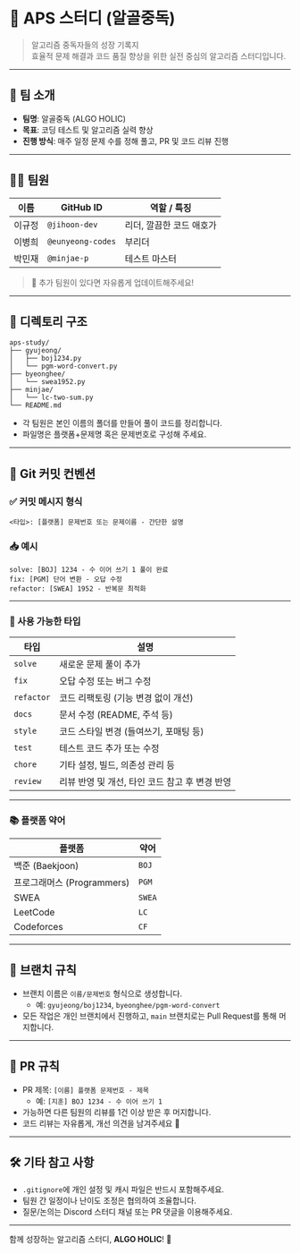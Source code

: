 # 🧠 APS 스터디 (알골중독)

> 알고리즘 중독자들의 성장 기록지  
> 효율적 문제 해결과 코드 품질 향상을 위한 실전 중심의 알고리즘 스터디입니다.

---

## 👥 팀 소개

- **팀명**: 알골중독 (ALGO HOLIC)
- **목표**: 코딩 테스트 및 알고리즘 실력 향상
- **진행 방식**: 매주 일정 문제 수를 정해 풀고, PR 및 코드 리뷰 진행

---

## 🧑‍💻 팀원

| 이름       | GitHub ID        | 역할 / 특징             |
|------------|------------------|--------------------------|
| 이규정     | `@jihoon-dev`    | 리더, 깔끔한 코드 애호가 |
| 이병희     | `@eunyeong-codes`| 부리더             |
| 박민재     | `@minjae-p`      | 테스트 마스터            |

> 🙋 추가 팀원이 있다면 자유롭게 업데이트해주세요!

---

## 📁 디렉토리 구조

```
aps-study/
├── gyujeong/
│   ├── boj1234.py
│   └── pgm-word-convert.py
├── byeonghee/
│   └── swea1952.py
├── minjae/
│   └── lc-two-sum.py
└── README.md
```

- 각 팀원은 본인 이름의 폴더를 만들어 풀이 코드를 정리합니다.
- 파일명은 플랫폼+문제명 혹은 문제번호로 구성해 주세요.

---

## 📌 Git 커밋 컨벤션

### ✅ 커밋 메시지 형식

```
<타입>: [플랫폼] 문제번호 또는 문제이름 - 간단한 설명
```

### 📥 예시

```
solve: [BOJ] 1234 - 수 이어 쓰기 1 풀이 완료
fix: [PGM] 단어 변환 - 오답 수정
refactor: [SWEA] 1952 - 반복문 최적화
```

---

### 🧩 사용 가능한 타입

| 타입       | 설명                                               |
|------------|----------------------------------------------------|
| `solve`    | 새로운 문제 풀이 추가                               |
| `fix`      | 오답 수정 또는 버그 수정                            |
| `refactor` | 코드 리팩토링 (기능 변경 없이 개선)                |
| `docs`     | 문서 수정 (README, 주석 등)                         |
| `style`    | 코드 스타일 변경 (들여쓰기, 포매팅 등)              |
| `test`     | 테스트 코드 추가 또는 수정                         |
| `chore`    | 기타 설정, 빌드, 의존성 관리 등                     |
| `review`   | 리뷰 반영 및 개선, 타인 코드 참고 후 변경 반영     |

---

### 📚 플랫폼 약어

| 플랫폼        | 약어   |
|---------------|--------|
| 백준 (Baekjoon)     | `BOJ`  |
| 프로그래머스 (Programmers) | `PGM`  |
| SWEA           | `SWEA` |
| LeetCode       | `LC`   |
| Codeforces     | `CF`   |

---

## 🔀 브랜치 규칙

- 브랜치 이름은 `이름/문제번호` 형식으로 생성합니다.
  - 예: `gyujeong/boj1234`, `byeonghee/pgm-word-convert`
- 모든 작업은 개인 브랜치에서 진행하고, `main` 브랜치로는 Pull Request를 통해 머지합니다.

---

## 📌 PR 규칙

- PR 제목: `[이름] 플랫폼 문제번호 - 제목`
  - 예: `[지훈] BOJ 1234 - 수 이어 쓰기 1`
- 가능하면 다른 팀원의 리뷰를 1건 이상 받은 후 머지합니다.
- 코드 리뷰는 자유롭게, 개선 의견을 남겨주세요 🙌

---

## 🛠️ 기타 참고 사항

- `.gitignore`에 개인 설정 및 캐시 파일은 반드시 포함해주세요.
- 팀원 간 일정이나 난이도 조정은 협의하여 조율합니다.
- 질문/논의는 Discord 스터디 채널 또는 PR 댓글을 이용해주세요.

---

함께 성장하는 알고리즘 스터디, **ALGO HOLIC**! 🚀
